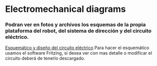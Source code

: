 # Electromechanical diagrams
### Podran ver en fotos y archivos los esquemas de la propia plataforma del robot, del sistema de dirección y del circuito eléctrico.


[Esquemático y diseño del circuito eléctrico](Esquematico_del_circuito.jpeg)
Para hacer el esquemático usamos el software Fritzing, si desea ver con mas detalle o modificar el circuito deberá de tenerlo descargado.

